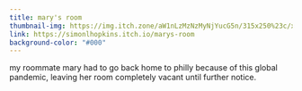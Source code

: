 ```yaml
---
title: mary's room
thumbnail-img: https://img.itch.zone/aW1nLzMzNzMyNjYucG5n/315x250%23c/xRlC6w.png
link: https://simonlhopkins.itch.io/marys-room
background-color: "#000"
---
```


my roommate mary had to go back home to philly because of this global pandemic, leaving her room completely vacant until further notice.